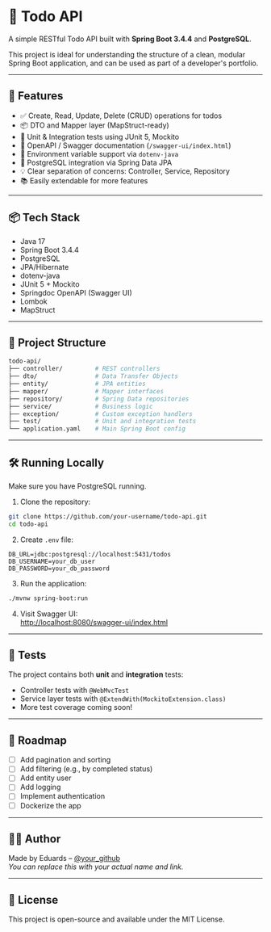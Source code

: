# 📝 Todo API

A simple RESTful Todo API built with **Spring Boot 3.4.4** and **PostgreSQL**.

This project is ideal for understanding the structure of a clean, modular Spring Boot application, and can be used as part of a developer's portfolio.
                  
---

## 🚀 Features

- ✅ Create, Read, Update, Delete (CRUD) operations for todos
- 📦 DTO and Mapper layer (MapStruct-ready)
- 🧪 Unit & Integration tests using JUnit 5, Mockito
- 📄 OpenAPI / Swagger documentation (`/swagger-ui/index.html`)
- 📁 Environment variable support via `dotenv-java`
- 🐘 PostgreSQL integration via Spring Data JPA
- 💡 Clear separation of concerns: Controller, Service, Repository
- 📚 Easily extendable for more features

---

## 📦 Tech Stack

- Java 17
- Spring Boot 3.4.4
- PostgreSQL
- JPA/Hibernate
- dotenv-java
- JUnit 5 + Mockito
- Springdoc OpenAPI (Swagger UI)
- Lombok
- MapStruct

---

## 📂 Project Structure

```bash
todo-api/
├── controller/         # REST controllers
├── dto/                # Data Transfer Objects
├── entity/             # JPA entities
├── mapper/             # Mapper interfaces
├── repository/         # Spring Data repositories
├── service/            # Business logic
├── exception/          # Custom exception handlers
├── test/               # Unit and integration tests
└── application.yaml    # Main Spring Boot config
```

---

## 🛠️ Running Locally

Make sure you have PostgreSQL running.

1. Clone the repository:
```bash
git clone https://github.com/your-username/todo-api.git
cd todo-api
```

2. Create `.env` file:
```env
DB_URL=jdbc:postgresql://localhost:5431/todos
DB_USERNAME=your_db_user
DB_PASSWORD=your_db_password
```

3. Run the application:
```bash
./mvnw spring-boot:run
```

4. Visit Swagger UI:  
   [http://localhost:8080/swagger-ui/index.html](http://localhost:8080/swagger-ui/index.html)

---

## 🧪 Tests

The project contains both **unit** and **integration** tests:

- Controller tests with `@WebMvcTest`
- Service layer tests with `@ExtendWith(MockitoExtension.class)`
- More test coverage coming soon!

---

## 📌 Roadmap

- [ ] Add pagination and sorting
- [ ] Add filtering (e.g., by completed status)
- [ ] Add entity user
- [ ] Add logging
- [ ] Implement authentication
- [ ] Dockerize the app

---

## 🧑‍💻 Author

Made by Eduards – [@your_github](https://github.com/your_github)  
_You can replace this with your actual name and link._

---

## 📃 License

This project is open-source and available under the MIT License.
